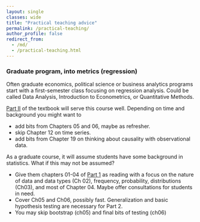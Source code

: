 ```yaml
---
layout: single
classes: wide
title: "Practical teaching advice"
permalink: /practical-teaching/
author_profile: false
redirect_from:
  - /md/
  - /practical-teaching.html
---
```


### Graduate program, into metrics (regression)

Often graduate economics, political science or business analytics programs start with a first-semester class focusing on regression analysis. Could be called Data Analysis, Introduction to Econometrics, or Quantitative Methods. 

[Part II](https://gabors-data-analysis.com/chapters/#part-ii-regression-analysis) of the textbook will serve this course well. Depending on time and background you might want to 
* add bits from Chapters 05 and 06, maybe as refresher. 
* skip Chapter 12 on time series. 
* add bits from Chapter 19 on thinking about causality with observational data. 


As a graduate course, it will assume students have some background in statistics. What if this may not be assumed?
* Give them chapters 01-04 of [Part 1](https://gabors-data-analysis.com/chapters/#part-i-data-exploration) as reading with a focus on the nature of data and data types (Ch 02), frequency, probability, distributions (Ch03), and most of Chapter 04. Maybe offer consultations for students in need. 
* Cover Ch05 and Ch06, possibly fast. Generalization and basic hypothesis testing are necessary for Part 2. 
* You may skip bootstrap (ch05) and final bits of testing (ch06)

